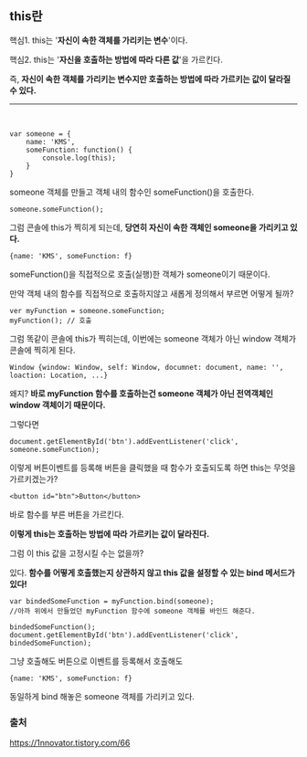 ## this란

핵심1. this는 '**자신이 속한 객체를 가리키는 변수**'이다.

핵심2. this는 '**자신을 호출하는 방법에 따라 다른 값**'을 가르킨다.

즉, **자신이 속한 객체를 가리키는 변수지만 호출하는 방법에 따라 가르키는 값이 달라질 수 있다.**

---

<br />

```
var someone = {
    name: 'KMS',
    someFunction: function() {
        console.log(this);
    }
}
```

someone 객체를 만들고 객체 내의 함수인 someFunction()을 호출한다.

```
someone.someFunction();
```

그럼 콘솔에 this가 찍히게 되는데, **당연히 자신이 속한 객체인 someone을 가리키고 있다.**

```
{name: 'KMS', someFunction: f}
```

someFunction()을 직접적으로 호출(실행)한 객체가 someone이기 때문이다.

만약 객체 내의 함수를 직접적으로 호출하지않고 새롭게 정의해서 부르면 어떻게 될까?

```
ver myFunction = someone.someFunction;
myFunction(); // 호출
```

그럼 똑같이 콘솔에 this가 찍히는데, 이번에는 someone 객체가 아닌 window 객체가 콘솔에 찍히게 된다.

```
Window {window: Window, self: Window, documnet: document, name: '', loaction: Location, ...}
```

왜지? **바로 myFunction 함수를 호출하는건 someone 객체가 아닌 전역객체인 window 객체이기 때문이다.**

그렇다면

```
document.getElementById('btn').addEventListener('click', someone.someFunction);
```

이렇게 버튼이벤트를 등록해 버튼을 클릭했을 때 함수가 호출되도록 하면 this는 무엇을 가르키겠는가?

```
<button id="btn">Button</button>
```

바로 함수를 부른 버튼을 가르킨다.

**이렇게 this는 호출하는 방법에 따라 가르키는 값이 달라진다.**

그럼 이 this 값을 고정시킬 수는 없을까?

있다. **함수를 어떻게 호출했는지 상관하지 않고 this 값을 설정할 수 있는 bind 메서드가 있다!**

```
var bindedSomeFunction = myFunction.bind(someone);
//아까 위에서 만들었던 myFunction 함수에 someone 객체를 바인드 해준다.

bindedSomeFunction();
document.getElementById('btn').addEventListener('click', bindedSomeFunction);
```

그냥 호출해도 버튼으로 이벤트를 등록해서 호출해도

```
{name: 'KMS', someFunction: f}
```

동일하게 bind 해놓은 someone 객체를 가리키고 있다.

### 출처

https://1nnovator.tistory.com/66
